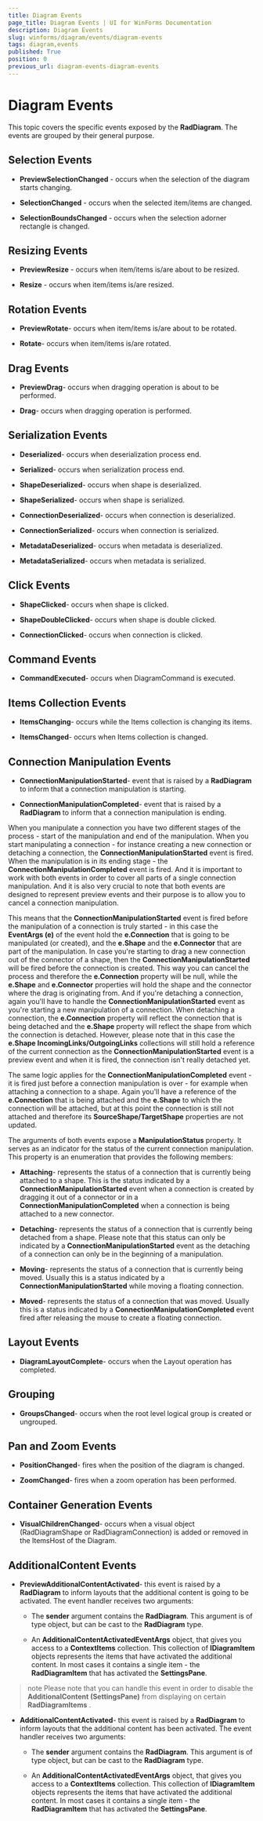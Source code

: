 ```yaml
---
title: Diagram Events
page_title: Diagram Events | UI for WinForms Documentation
description: Diagram Events
slug: winforms/diagram/events/diagram-events
tags: diagram,events
published: True
position: 0
previous_url: diagram-events-diagram-events
---
```


# Diagram Events



This topic covers the specific events exposed by the __RadDiagram__. The events are grouped by their general purpose.

## Selection Events

* __PreviewSelectionChanged__ - occurs when the selection of the diagram starts changing.
            

* __SelectionChanged__ - occurs when the selected item/items are changed.
            

* __SelectionBoundsChanged__ - occurs when the selection adorner rectangle is changed.
            

## Resizing Events

* __PreviewResize__ - occurs when item/items is/are about to be resized.
            

* __Resize__ - occurs when item/items is/are resized.
            

## Rotation Events

* __PreviewRotate__- occurs when item/items is/are about to be rotated.
            

* __Rotate__- occurs when item/items is/are rotated.
            

## Drag Events

* __PreviewDrag__- occurs when dragging operation is about to be performed.
            

* __Drag__- occurs when dragging operation is performed.
            

## Serialization Events

* __Deserialized__- occurs when deserialization process end.
            

* __Serialized__- occurs when serialization process end.
            

* __ShapeDeserialized__- occurs when shape is deserialized.
            

* __ShapeSerialized__- occurs when shape is serialized.
            

* __ConnectionDeserialized__- occurs when connection is deserialized.
            

* __ConnectionSerialized__- occurs when connection is serialized.
            

* __MetadataDeserialized__- occurs when metadata is deserialized.
            

* __MetadataSerialized__- occurs when metadata is serialized.
            

## Click Events

* __ShapeClicked__- occurs when shape is clicked.
            

* __ShapeDoubleClicked__- occurs when shape is double clicked.
            

* __ConnectionClicked__- occurs when connection is clicked.
            

## Command Events

* __CommandExecuted__- occurs when DiagramCommand is executed.
            

## Items Collection Events

* __ItemsChanging__- occurs while the Items collection is changing its items.
            

* __ItemsChanged__- occurs when Items collection is changed.
            

## Connection Manipulation Events

* __ConnectionManipulationStarted__- event that is raised by a __RadDiagram__ to inform that a connection manipulation is starting.
            

* __ConnectionManipulationCompleted__- event that is raised by a __RadDiagram__ to inform that a connection manipulation is ending.
          

When you manipulate a connection you have two different stages of the process - start of the manipulation and end of the manipulation. When you start manipulating a connection - for instance creating a new connection or detaching a connection, the __ConnectionManipulationStarted__ event is fired. When the manipulation is in its ending stage - the __ConnectionManipulationCompleted__ event is fired. And it is important to work with both events in order to cover all parts of a single connection manipulation. And it is also very crucial to note that both events are designed to represent preview events and their purpose is to allow you to cancel a connection manipulation.
        

This means that the __ConnectionManipulationStarted__ event is fired before the manipulation of a connection is truly started - in this case the __EventArgs (e)__ of the event hold the __e.Connection__ that is going to be manipulated (or created), and the __e.Shape__ and the __e.Connector__ that are part of the manipulation. In case you're starting to drag a new connection out of the connector of a shape, then the __ConnectionManipulationStarted__  will be fired before the connection is created. This way you can cancel the process and therefore the __e.Connection__ property will be null, while the __e.Shape__ and __e.Connector__ properties will hold the shape and the connector where the drag is originating from. And if you're detaching a connection, again you'll have to handle the __ConnectionManipulationStarted__ event as you're starting a new manipulation of a connection. When detaching a connection, the __e.Connection__ property will reflect the connection that is being detached and the __e.Shape__ property will reflect the shape from which the connection is detached. However, please note that in this case the __e.Shape IncomingLinks/OutgoingLinks__ collections will still hold a reference of the current connection as the __ConnectionManipulationStarted__ event is a preview event and when it is fired, the connection isn't really detached yet.
        

The same logic applies for the __ConnectionManipulationCompleted__ event - it is fired just before a connection manipulation is over - for example when attaching a connection to a shape. Again you'll have a reference of the __e.Connection__ that is being attached and the __e.Shape__ to which the connection will be attached, but at this point the connection is still not attached and therefore its __SourceShape/TargetShape__ properties are not updated. 

The arguments of both events expose a __ManipulationStatus__ property. It serves as an indicator for the status of the current connection manipulation. This property is an enumeration that provides the following members:

* __Attaching__- represents the status of a connection that is currently being attached to a shape. This is the status indicated by a __ConnectionManipulationStarted__ event when a connection is created by dragging it out of a connector or in a __ConnectionManipulationCompleted__ when a connection is being attached to a new connector.
            

* __Detaching__- represents the status of a connection that is currently being detached from a shape. Please note that this status can only be indicated by a __ConnectionManipulationStarted__ event as the detaching of a connection can only be in the beginning of a manipulation. 

* __Moving__- represents the status of a connection that is currently being moved. Usually this is a status indicated by a __ConnectionManipulationStarted__ while moving a floating connection.
            

* __Moved__- represents the status of a connection that was moved. Usually this is a status indicated by a __ConnectionManipulationCompleted__ event fired after releasing the mouse to create a floating connection.
            

## Layout Events

* __DiagramLayoutComplete__- occurs when the Layout operation has completed.
            

## Grouping

* __GroupsChanged__- occurs when the root level logical group is created or ungrouped.
            

## Pan and Zoom Events

* __PositionChanged__- fires when the position of the diagram is changed.
            

* __ZoomChanged__- fires when a zoom operation has been performed.
            

## Container Generation Events

* __VisualChildrenChanged__- occurs when a visual object (RadDiagramShape or RadDiagramConnection) is added or removed in the ItemsHost of the Diagram.
            

## AdditionalContent Events

* __PreviewAdditionalContentActivated__- this event is raised by a __RadDiagram__ to inform layouts that the additional content is going to be activated. The event handler receives two arguments:            
            

	* The __sender__ argument contains the __RadDiagram__. This argument is of type object, but can be cast to the __RadDiagram__ type.
                

	* An __AdditionalContentActivatedEventArgs__ object, that gives you access to a __ContextItems__ collection. This collection of __IDiagramItem__ objects represents the items that have activated the additional content. In most cases it contains a single item - the __RadDiagramItem__ that has activated the __SettingsPane__.
                

>note Please note that you can handle this event in order to disable the __AdditionalContent (SettingsPane)__ from displaying on certain __RadDiagramItems__ .
>


* __AdditionalContentActivated__- this event is raised by a __RadDiagram__ to inform layouts that the additional content has been activated. The event handler receives two arguments:
            

	* The __sender__ argument contains the __RadDiagram__. This argument is of type object, but can be cast to the __RadDiagram__ type.
                

	* An __AdditionalContentActivatedEventArgs__ object, that gives you access to a __ContextItems__ collection. This collection of __IDiagramItem__ objects represents the items that have activated the additional content. In most cases it contains a single item - the __RadDiagramItem__ that has activated the __SettingsPane__.
                
